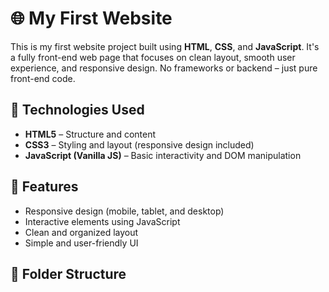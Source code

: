 # 🌐 My First Website

This is my first website project built using **HTML**, **CSS**, and **JavaScript**. It's a fully front-end web page that focuses on clean layout, smooth user experience, and responsive design. No frameworks or backend – just pure front-end code.

## 🔧 Technologies Used

- **HTML5** – Structure and content
- **CSS3** – Styling and layout (responsive design included)
- **JavaScript (Vanilla JS)** – Basic interactivity and DOM manipulation

## 📸 Features

- Responsive design (mobile, tablet, and desktop)
- Interactive elements using JavaScript
- Clean and organized layout
- Simple and user-friendly UI

## 📁 Folder Structure

